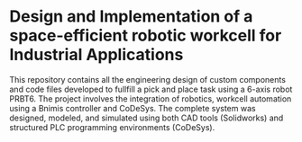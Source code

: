 # Design and Implementation of a space-efficient robotic workcell for Industrial Applications

This repository contains all the engineering design of custom components and code files developed to fullfill a pick and place task using a 6-axis robot PRBT6. The project involves the integration of robotics, workcell automation using a Bnimis controller and CoDeSys. The complete system was designed, modeled, and simulated using both CAD tools (Solidworks) and structured PLC programming environments (CoDeSys).




